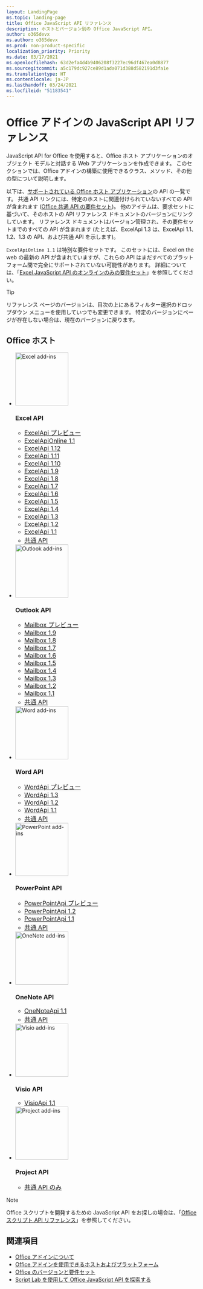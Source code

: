 ```yaml
---
layout: LandingPage
ms.topic: landing-page
title: Office JavaScript API リファレンス
description: ホストとバージョン別の Office JavaScript API。
author: o365devx
ms.author: o365devx
ms.prod: non-product-specific
localization_priority: Priority
ms.date: 03/17/2021
ms.openlocfilehash: 63d2efa4d4b9406208f3227ec96df467ea0d8877
ms.sourcegitcommit: a5c179dc927ce89d1ada071d388d582191d3fa1e
ms.translationtype: HT
ms.contentlocale: ja-JP
ms.lasthandoff: 03/24/2021
ms.locfileid: "51183541"
---
```

# <a name="office-add-ins-javascript-api-reference"></a>Office アドインの JavaScript API リファレンス

JavaScript API for Office を使用すると、Office ホスト アプリケーションのオブジェクト モデルと対話する Web アプリケーションを作成できます。 このセクションでは、Office アドインの構築に使用できるクラス、メソッド、その他の型について説明します。

以下は、[サポートされている Office ホスト アプリケーション](/office/dev/add-ins/overview/office-add-in-availability)の API の一覧です。 共通 API リンクには、特定のホストに関連付けられていないすべての API が含まれます ([Office 共通 API の要件セット](/office/dev/add-ins/reference/requirement-sets/office-add-in-requirement-sets))。 他のアイテムは、要求セットに基づいて、そのホストの API リファレンス ドキュメントのバージョンにリンクしています。 リファレンス ドキュメントはバージョン管理され、その要件セットまでのすべての API が含まれます (たとえば、ExcelApi 1.3 は、ExcelApi 1.1、1.2、1.3 の API、および共通 API を示します)。

`ExcelApiOnline 1.1` は特別な要件セットです。 このセットには、Excel on the web の最新の API が含まれていますが、これらの API はまだすべてのプラットフォーム間で完全にサポートされていない可能性があります。 詳細については、「[Excel JavaScript API のオンラインのみの要件セット](/office/dev/add-ins/reference/requirement-sets/excel-api-online-requirement-set)」を参照してください。

> [!TIP]
> リファレンス ページのバージョンは、目次の上にあるフィルター選択のドロップダウン メニューを使用していつでも変更できます。 特定のバージョンにページが存在しない場合は、現在のバージョンに戻ります。

<h2>Office ホスト</h2>

<ul class="cardsK panelContent cols cols3">
    <li>
        <div class="cardImageOuter">
            <div class="cardImage">
                <img src="https://docs.microsoft.com/javascript/api/overview/images/logo-excel.svg" alt="Excel add-ins" height="140" />
            </div>
        </div>
        <div class="cardText">
            <h3>Excel API</h3>
            <ul>
                <li><a style="font-size: 1rem;" href="/javascript/api/excel?view=excel-js-preview">ExcelApi プレビュー</a></li>
                <li><a style="font-size: 1rem;" href="/javascript/api/excel?view=excel-js-online">ExcelApiOnline 1.1</a></li>
                <li><a style="font-size: 1rem;" href="/javascript/api/excel?view=excel-js-1.12">ExcelApi 1.12</a></li>
                <li><a style="font-size: 1rem;" href="/javascript/api/excel?view=excel-js-1.11">ExcelApi 1.11</a></li>
                <li><a style="font-size: 1rem;" href="/javascript/api/excel?view=excel-js-1.10">ExcelApi 1.10</a></li>
                <li><a style="font-size: 1rem;" href="/javascript/api/excel?view=excel-js-1.9">ExcelApi 1.9</a></li>
                <li><a style="font-size: 1rem;" href="/javascript/api/excel?view=excel-js-1.8">ExcelApi 1.8</a></li>
                <li><a style="font-size: 1rem;" href="/javascript/api/excel?view=excel-js-1.7">ExcelApi 1.7</a></li>
                <li><a style="font-size: 1rem;" href="/javascript/api/excel?view=excel-js-1.6">ExcelApi 1.6</a></li>
                <li><a style="font-size: 1rem;" href="/javascript/api/excel?view=excel-js-1.5">ExcelApi 1.5</a></li>
                <li><a style="font-size: 1rem;" href="/javascript/api/excel?view=excel-js-1.4">ExcelApi 1.4</a></li>
                <li><a style="font-size: 1rem;" href="/javascript/api/excel?view=excel-js-1.3">ExcelApi 1.3</a></li>
                <li><a style="font-size: 1rem;" href="/javascript/api/excel?view=excel-js-1.2">ExcelApi 1.2</a></li>
                <li><a style="font-size: 1rem;" href="/javascript/api/excel?view=excel-js-1.1">ExcelApi 1.1</a></li>
                <li><a style="font-size: 1rem;" href="/javascript/api/office?view=excel-js-preview">共通 API</a></li>
            </ul>
        </div>
    </li>
    <li>
        <div class="cardImageOuter">
            <div class="cardImage">
                <img src="https://docs.microsoft.com/javascript/api/overview/images/logo-outlook.svg" alt="Outlook add-ins" height="140" />
            </div>
        </div>
        <div class="cardText">
            <h3>Outlook API</h3>
            <ul>
                <li><a style="font-size: 1rem;" href="/javascript/api/outlook?view=outlook-js-preview">Mailbox プレビュー</a></li>
                <li><a style="font-size: 1rem;" href="/javascript/api/outlook?view=outlook-js-1.9">Mailbox 1.9</a></li>
                <li><a style="font-size: 1rem;" href="/javascript/api/outlook?view=outlook-js-1.8">Mailbox 1.8</a></li>
                <li><a style="font-size: 1rem;" href="/javascript/api/outlook?view=outlook-js-1.7">Mailbox 1.7</a></li>
                <li><a style="font-size: 1rem;" href="/javascript/api/outlook?view=outlook-js-1.6">Mailbox 1.6</a></li>
                <li><a style="font-size: 1rem;" href="/javascript/api/outlook?view=outlook-js-1.5">Mailbox 1.5</a></li>
                <li><a style="font-size: 1rem;" href="/javascript/api/outlook?view=outlook-js-1.4">Mailbox 1.4</a></li>
                <li><a style="font-size: 1rem;" href="/javascript/api/outlook?view=outlook-js-1.3">Mailbox 1.3</a></li>
                <li><a style="font-size: 1rem;" href="/javascript/api/outlook?view=outlook-js-1.2">Mailbox 1.2</a></li>
                <li><a style="font-size: 1rem;" href="/javascript/api/outlook?view=outlook-js-1.1">Mailbox 1.1</a></li>
                <li><a style="font-size: 1rem;" href="/javascript/api/office?view=outlook-js-preview">共通 API</a></li>
            </ul>
        </div>
    </li>
    <li>
        <div class="cardImageOuter">
            <div class="cardImage">
                <img src="https://docs.microsoft.com/javascript/api/overview/images/logo-word.svg" alt="Word add-ins" height="140" />
            </div>
        </div>
        <div class="cardText">
            <h3>Word API</h3>
            <ul>
                <li><a style="font-size: 1rem;" href="/javascript/api/word?view=word-js-preview">WordApi プレビュー</a></li>
                <li><a style="font-size: 1rem;" href="/javascript/api/word?view=word-js-1.3">WordApi 1.3</a></li>
                <li><a style="font-size: 1rem;" href="/javascript/api/word?view=word-js-1.2">WordApi 1.2</a></li>
                <li><a style="font-size: 1rem;" href="/javascript/api/word?view=word-js-1.1">WordApi 1.1</a></li>
                <li><a style="font-size: 1rem;" href="/javascript/api/office?view=word-js-preview">共通 API</a></li>
            </ul>
        </div>
    </li>
    <li>
        <div class="cardImageOuter">
            <div class="cardImage">
                <img src="https://docs.microsoft.com/javascript/api/overview/images/logo-powerpoint.svg" alt="PowerPoint add-ins" height="140" />
            </div>
        </div>
        <div class="cardText">
            <h3>PowerPoint API</h3>
            <ul>
                <li><a style="font-size: 1rem;" href="/javascript/api/powerpoint?view=powerpoint-js-preview">PowerPointApi プレビュー</a></li>
                <li><a style="font-size: 1rem;" href="/javascript/api/powerpoint?view=powerpoint-js-1.2">PowerPointApi 1.2</a></li>
                <li><a style="font-size: 1rem;" href="/javascript/api/powerpoint?view=powerpoint-js-1.1">PowerPointApi 1.1</a></li>
                <li><a style="font-size: 1rem;" href="/javascript/api/office?view=powerpoint-js-preview">共通 API</a></li>
            </ul>
        </div>
    </li>
    <li>
        <div class="cardImageOuter">
            <div class="cardImage">
                <img src="https://docs.microsoft.com/javascript/api/overview/images/logo-onenote.svg" alt="OneNote add-ins" height="140" />
            </div>
        </div>
        <div class="cardText">
            <h3>OneNote API</h3>
            <ul>
                <li><a style="font-size: 1rem;" href="/javascript/api/onenote?view=onenote-js-1.1">OneNoteApi 1.1</a></li>
                <li><a style="font-size: 1rem;" href="/javascript/api/office?view=onenote-js-1.1">共通 API</a></li>
            </ul>
        </div>
    </li>
    <li>
        <div class="cardImageOuter">
            <div class="cardImage">
                <img src="https://docs.microsoft.com/javascript/api/overview/images/logo-visio.svg" alt="Visio add-ins" height="140" />
            </div>
        </div>
        <div class="cardText">
            <h3>Visio API</h3>
            <ul>
                <li><a style="font-size: 1rem;" href="/javascript/api/visio?view=visio-js-1.1">VisioApi 1.1</a></li>
            </ul>
        </div>
    </li>
    <li>
        <div class="cardImageOuter">
            <div class="cardImage">
                <img src="https://docs.microsoft.com/javascript/api/overview/images/logo-project.svg" alt="Project add-ins" height="140" />
            </div>
        </div>
        <div class="cardText">
            <h3>Project API</h3>
            <ul>
                <li><a style="font-size: 1rem;" href="/javascript/api/office?view=common-js">共通 API のみ</a></li>
            </ul>
        </div>
    </li>
</ul>

> [!NOTE]
> Office スクリプトを開発するための JavaScript API をお探しの場合は、「[Office スクリプト API リファレンス](/javascript/api/office-scripts/overview)」を参照してください。

## <a name="see-also"></a>関連項目

- [Office アドインについて](/office/dev/add-ins/overview)
- [Office アドインを使用できるホストおよびプラットフォーム](/office/dev/add-ins/overview/office-add-in-availability)
- [Office のバージョンと要件セット](/office/dev/add-ins/develop/office-versions-and-requirement-sets)
- [Script Lab を使用して Office JavaScript API を探索する](/office/dev/add-ins/overview/explore-with-script-lab)
